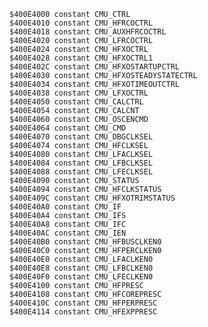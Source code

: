     $400E4000 constant CMU_CTRL
    $400E4010 constant CMU_HFRCOCTRL
    $400E4018 constant CMU_AUXHFRCOCTRL
    $400E4020 constant CMU_LFRCOCTRL
    $400E4024 constant CMU_HFXOCTRL
    $400E4028 constant CMU_HFXOCTRL1
    $400E402C constant CMU_HFXOSTARTUPCTRL
    $400E4030 constant CMU_HFXOSTEADYSTATECTRL
    $400E4034 constant CMU_HFXOTIMEOUTCTRL
    $400E4038 constant CMU_LFXOCTRL
    $400E4050 constant CMU_CALCTRL
    $400E4054 constant CMU_CALCNT
    $400E4060 constant CMU_OSCENCMD
    $400E4064 constant CMU_CMD
    $400E4070 constant CMU_DBGCLKSEL
    $400E4074 constant CMU_HFCLKSEL
    $400E4080 constant CMU_LFACLKSEL
    $400E4084 constant CMU_LFBCLKSEL
    $400E4088 constant CMU_LFECLKSEL
    $400E4090 constant CMU_STATUS
    $400E4094 constant CMU_HFCLKSTATUS
    $400E409C constant CMU_HFXOTRIMSTATUS
    $400E40A0 constant CMU_IF
    $400E40A4 constant CMU_IFS
    $400E40A8 constant CMU_IFC
    $400E40AC constant CMU_IEN
    $400E40B0 constant CMU_HFBUSCLKEN0
    $400E40C0 constant CMU_HFPERCLKEN0
    $400E40E0 constant CMU_LFACLKEN0
    $400E40E8 constant CMU_LFBCLKEN0
    $400E40F0 constant CMU_LFECLKEN0
    $400E4100 constant CMU_HFPRESC
    $400E4108 constant CMU_HFCOREPRESC
    $400E410C constant CMU_HFPERPRESC
    $400E4114 constant CMU_HFEXPPRESC
